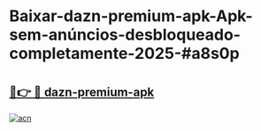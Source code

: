 # Baixar-dazn-premium-apk-Apk-sem-anúncios-desbloqueado-completamente-2025-#a8s0p

# <h2><a href="https://ainizakaria.my?title=dazn-premium-apk&ref=24M">🔗👉 🔴 dazn-premium-apk</a></h2>

[![acn](https://github.com/user-attachments/assets/0f9c940e-d8b0-45ae-aac7-cd30a18b3e1c)](https://ainizakaria.my?title=dazn-premium-apk&ref=24M)

